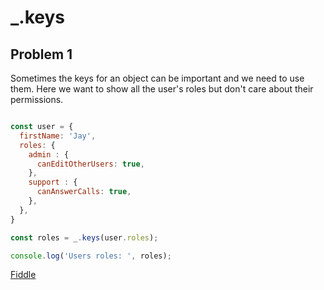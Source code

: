 # _.keys

## Problem 1

Sometimes the keys for an object can be important and we need to use them. Here we want to show all the user's roles but don't care about their permissions.


```javascript

const user = {
  firstName: 'Jay',
  roles: {
    admin : {
      canEditOtherUsers: true,
    },
    support : {
      canAnswerCalls: true,
    },
  },
}

const roles = _.keys(user.roles);

console.log('Users roles: ', roles);

```

[Fiddle](https://jsfiddle.net/uug4joeo/)
